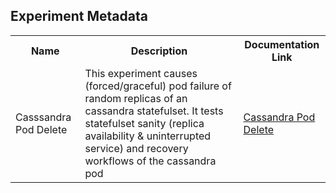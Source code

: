 ## Experiment Metadata

<table>
<tr>
<th> Name </th>
<th> Description </th>
<th> Documentation Link </th>
</tr>
<tr>
 <td> Casssandra Pod Delete </td>
 <td> This experiment causes (forced/graceful) pod failure of random replicas of an cassandra statefulset. It tests statefulset sanity (replica availability & uninterrupted service) and recovery workflows of the cassandra pod </td>
 <td> <a href="https://docs.litmuschaos.io/docs/cassandra-pod-delete/"> Cassandra Pod Delete </a> </td>
 </tr>
 </table>